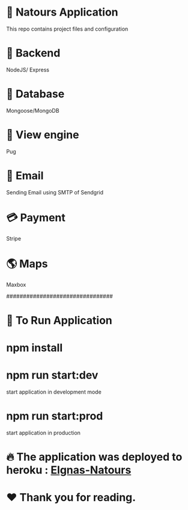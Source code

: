 # 🌲 Natours Application

This repo contains project files and configuration

# :wrench: Backend

NodeJS/ Express

# :department_store: Database

Mongoose/MongoDB

# :page_facing_up: View engine

Pug

# :e-mail: Email

Sending Email using SMTP of Sendgrid

# :credit_card: Payment

Stripe

# :earth_americas: Maps

Maxbox

################################

# :ghost: To Run Application

# npm install

# npm run start:dev

start application in development mode

# npm run start:prod

start application in production

# 🔥 The application was deployed to heroku : [Elgnas-Natours](https://elgnas-natours.herokuapp.com/)

# ❤️ Thank you for reading.
